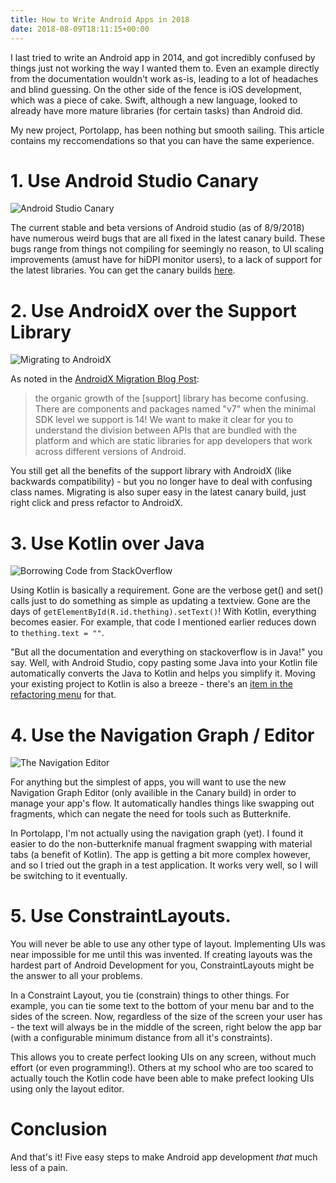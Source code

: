 ```yaml
---
title: How to Write Android Apps in 2018
date: 2018-08-09T18:11:15+00:00
---
```

I last tried to write an Android app in 2014, and got incredibly confused by things just not working the way I wanted them to. Even an example directly from the documentation wouldn't work as-is, leading to a lot of headaches and blind guessing. On the other side of the fence is iOS development, which was a piece of cake. Swift, although a new language, looked to already have more mature libraries (for certain tasks) than Android did.

My new project, Portolapp, has been nothing but smooth sailing. This article contains my reccomendations so that you can have the same experience.

# 1. Use Android Studio Canary

![Android Studio Canary](https://lh3.googleusercontent.com/e7-aXuR5UDyYDjtvX3pwceW1MHBNG4qb7iYbrJjdhcHRpHQur1wl4MiSURZimdIVfwUxPleUKLWV47BSMQxHHLdokZPt4g=s688)

The current stable and beta versions of Android studio (as of 8/9/2018) have numerous weird bugs that are all fixed in the latest canary build. These bugs range from things not compiling for seemingly no reason, to UI scaling improvements (amust have for hiDPI monitor users), to a lack of support for the latest libraries. You can get the canary builds [here](https://developer.android.com/studio/preview/).

# 2. Use AndroidX over the Support Library

![Migrating to AndroidX](https://1.bp.blogspot.com/-VWodvru3vtg/WvDLV38l0MI/AAAAAAAAFUA/yBcYYWO34fYayZ_8W-UqCYHd7d01A4ndACLcBGAs/s1600/Refactor_to_Androidx_menu_only.png)

As noted in the [AndroidX Migration Blog Post]():

> the organic growth of the [support] library has become confusing. There are components and packages named "v7" when the minimal SDK level we support is 14! We want to make it clear for you to understand the division between APIs that are bundled with the platform and which are static libraries for app developers that work across different versions of Android.

You still get all the benefits of the support library with AndroidX (like backwards compatibility) - but you no longer have to deal with confusing class names. Migrating is also super easy in the latest canary build, just right click and press refactor to AndroidX.

# 3. Use Kotlin over Java

![Borrowing Code from StackOverflow](https://developer.android.com/studio/images/projects/kotlin-convert_2x.png)

Using Kotlin is basically a requirement. Gone are the verbose get() and set() calls just to do something as simple as updating a textview. Gone are the days of `getElementById(R.id.thething).setText()`! With Kotlin, everything becomes easier. For example, that code I mentioned earlier reduces down to `thething.text = ""`.

"But all the documentation and everything on stackoverflow is in Java!" you say. Well, with Android Studio, copy pasting some Java into your Kotlin file automatically converts the Java to Kotlin and helps you simplify it. Moving your existing project to Kotlin is also a breeze - there's an [item in the refactoring menu](https://developer.android.com/studio/projects/add-kotlin#convert-to-kotlin-code) for that.

# 4. Use the Navigation Graph / Editor

![The Navigation Editor](https://developer.android.com/images/topic/libraries/architecture/navigation-graph.png)

For anything but the simplest of apps, you will want to use the new Navigation Graph Editor (only availible in the Canary build) in order to manage your app's flow. It automatically handles things like swapping out fragments, which can negate the need for tools such as Butterknife.

In Portolapp, I'm not actually using the navigation graph (yet). I found it easier to do the non-butterknife manual fragment swapping with material tabs (a benefit of Kotlin). The app is getting a bit more complex however, and so I tried out the graph in a test application. It works very well, so I will be switching to it eventually.

# 5. Use ConstraintLayouts.

You will never be able to use any other type of layout. Implementing UIs was near impossible for me until this was invented. If creating layouts was the hardest part of Android Development for you, ConstraintLayouts might be the answer to all your problems.

In a Constraint Layout, you tie (constrain) things to other things. For example, you can tie some text to the bottom of your menu bar and to the sides of the screen. Now, regardless of the size of the screen your user has - the text will always be in the middle of the screen, right below the app bar (with a configurable minimum distance from all it's constraints).

This allows you to create perfect looking UIs on any screen, without much effort (or even programming!). Others at my school who are too scared to actually touch the Kotlin code have been able to make prefect looking UIs using only the layout editor.

# Conclusion

And that's it! Five easy steps to make Android app development *that* much less of a pain.
